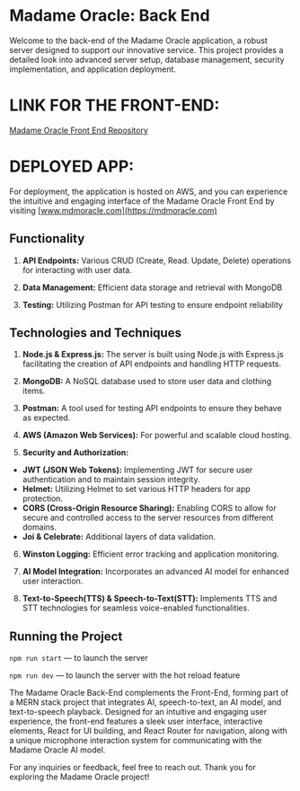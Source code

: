 # Madame Oracle: Back End
Welcome to the back-end of the Madame Oracle application, a robust server designed to support our innovative service. This project provides a detailed look into advanced server setup, database management, security implementation, and application deployment.

# LINK FOR THE FRONT-END:
[Madame Oracle Front End Repository](https://github.com/probablypenera007/madame-frontend)

# DEPLOYED APP:
For deployment, the application is hosted on AWS, and you can experience the intuitive and engaging interface of the Madame Oracle Front End by visiting [www.mdmoracle.com](https://mdmoracle.com)

## Functionality
1. **API Endpoints:** Various CRUD (Create, Read. Update, Delete) operations for interacting with user data.

2. **Data Management:** Efficient data storage and retrieval with MongoDB

3. **Testing:** Utilizing Postman for API testing to ensure endpoint reliability

## Technologies and Techniques
1. **Node.js & Express.js:** The server is built using Node.js with Express.js facilitating the creation of API endpoints and handling HTTP requests.

2. **MongoDB:** A NoSQL database used to store user data and clothing items.

3. **Postman:** A tool used for testing API endpoints to ensure they behave as expected.

4. **AWS (Amazon Web Services):** For powerful and scalable cloud hosting.

5. **Security and Authorization:**
  - **JWT (JSON Web Tokens):** Implementing JWT for secure user authentication and to maintain session integrity.
  - **Helmet:**  Utilizing Helmet to set various HTTP headers for app protection.
  - **CORS (Cross-Origin Resource Sharing):** Enabling CORS to allow for secure and controlled access to the server resources from different domains.
  - **Joi & Celebrate:** Additional layers of data validation.

6. **Winston Logging:** Efficient error tracking and application monitoring.

7. **AI Model Integration:** Incorporates an advanced AI model for enhanced user interaction.

8. **Text-to-Speech(TTS) & Speech-to-Text(STT):** Implements TTS and STT technologies for seamless voice-enabled functionalities.



## Running the Project
`npm run start` — to launch the server 

`npm run dev` — to launch the server with the hot reload feature

The Madame Oracle Back-End complements the Front-End, forming part of a MERN stack project that integrates AI, speech-to-text, an AI model, and text-to-speech playback. Designed for an intuitive and engaging user experience, the front-end features a sleek user interface, interactive elements, React for UI building, and React Router for navigation, along with a unique microphone interaction system for communicating with the Madame Oracle AI model.

For any inquiries or feedback, feel free to reach out. Thank you for exploring the Madame Oracle project!
